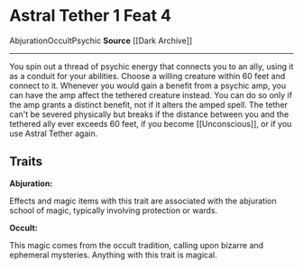 ﻿---
actions: '[one-action]'
cost: null
element: null
feat: Astral Tether
frequency: null
heighten_level: null
id: '3663'
level: '4'
name: Astral Tether
prerequisite: null
rarity: Common
requirement: null
school: Abjuration
source: '[[DATABASE/source/Dark Archive|Dark Archive]]'
subcategory: null
trait:
- '[[DATABASE/trait/Abjuration|Abjuration]]'
- '[[DATABASE/trait/Occult|Occult]]'
- '[[DATABASE/trait/Psychic|Psychic]]'
trigger: null
type: Feat

---
# Astral Tether <span class="action-icon">1</span> <span class="item-type">Feat 4</span>

<span class="item-trait">Abjuration</span><span class="item-trait">Occult</span><span class="item-trait">Psychic</span>
**Source** [[Dark Archive]]

---
You spin out a thread of psychic energy that connects you to an ally, using it as a conduit for your abilities. Choose a willing creature within 60 feet and connect to it. Whenever you would gain a benefit from a psychic amp, you can have the amp affect the tethered creature instead. You can do so only if the amp grants a distinct benefit, not if it alters the amped spell. 
The tether can't be severed physically but breaks if the distance between you and the tethered ally ever exceeds 60 feet, if you become [[Unconscious]], or if you use Astral Tether again.

## Traits

**Abjuration:**

Effects and magic items with this trait are associated with the abjuration school of magic, typically involving protection or wards.

**Occult:**

This magic comes from the occult tradition, calling upon bizarre and ephemeral mysteries. Anything with this trait is magical.